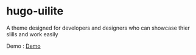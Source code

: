 # hugo-uilite

A theme designed for developers and designers who can showcase thier slills and work easily

Demo : [Demo](https://demo.uicard.io/hugo-uilite-free)
